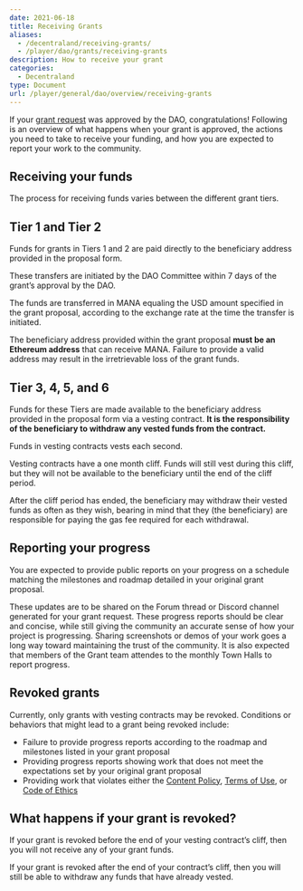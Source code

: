 ```yaml
---
date: 2021-06-18
title: Receiving Grants
aliases:
  - /decentraland/receiving-grants/
  - /player/dao/grants/receiving-grants
description: How to receive your grant
categories:
  - Decentraland
type: Document
url: /player/general/dao/overview/receiving-grants
---
```



If your [grant request](/player/general/dao/overview/community-grants) was approved by the DAO, congratulations! Following is an overview of what happens when your grant is approved, the actions you need to take to receive your funding, and how you are expected to report your work to the community.


## Receiving your funds

The process for receiving funds varies between the different grant tiers.

## Tier 1 and Tier 2

Funds for grants in Tiers 1 and 2 are paid directly to the beneficiary address provided in the proposal form.

These transfers are initiated by the DAO Committee within 7 days of the grant’s approval by the DAO.

The funds are transferred in MANA equaling the USD amount specified in the grant proposal, according to the exchange rate at the time the transfer is initiated.

The beneficiary address provided within the grant proposal **must be an Ethereum address** that can receive MANA. Failure to provide a valid address may result in the irretrievable loss of the grant funds.

## Tier 3, 4, 5, and 6

Funds for these Tiers are made available to the beneficiary address provided in the proposal form via a vesting contract. **It is the responsibility of the beneficiary to withdraw any vested funds from the contract.**

Funds in vesting contracts vests each second.

Vesting contracts have a one month cliff. Funds will still vest during this cliff, but they will not be available to the beneficiary until the end of the cliff period.

After the cliff period has ended, the beneficiary may withdraw their vested funds as often as they wish, bearing in mind that they (the beneficiary) are responsible for paying the gas fee required for each withdrawal.

## Reporting your progress

You are expected to provide public reports on your progress on a schedule matching the milestones and roadmap detailed in your original grant proposal. 

These updates are to be shared on the Forum thread or Discord channel generated for your grant request. These progress reports should be clear and concise, while still giving the community an accurate sense of how your project is progressing. Sharing screenshots or demos of your work goes a long way toward maintaining the trust of the community. It is also expected that members of the Grant team attendes to the monthly Town Halls to report progress. 

## Revoked grants

Currently, only grants with vesting contracts may be revoked. Conditions or behaviors that might lead to a grant being revoked include:

*   Failure to provide progress reports according to the roadmap and milestones listed in your grant proposal
*   Providing progress reports showing work that does not meet the expectations set by your original grant proposal
*   Providing work that violates either the [Content Policy](https://decentraland.org/content), [Terms of Use](https://decentraland.org/terms), or [Code of Ethics](https://decentraland.org/ethics)

## What happens if your grant is revoked?

If your grant is revoked before the end of your vesting contract’s cliff, then you will not receive any of your grant funds.

If your grant is revoked after the end of your contract’s cliff, then you will still be able to withdraw any funds that have already vested.
